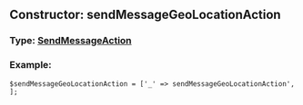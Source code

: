 ## Constructor: sendMessageGeoLocationAction  




### Type: [SendMessageAction](../types/SendMessageAction.md)


### Example:

```
$sendMessageGeoLocationAction = ['_' => sendMessageGeoLocationAction', ];
```